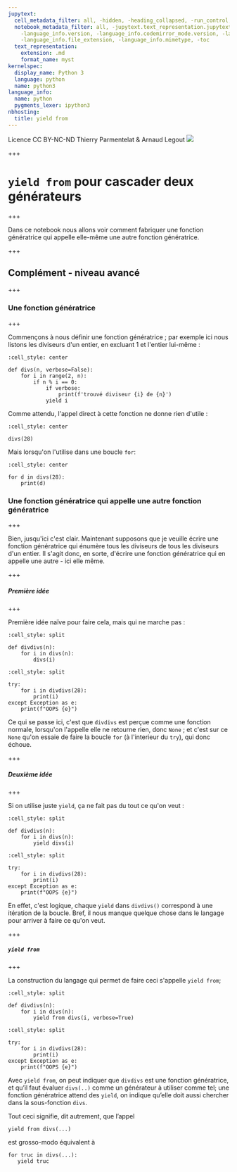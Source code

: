 ```yaml
---
jupytext:
  cell_metadata_filter: all, -hidden, -heading_collapsed, -run_control, -trusted
  notebook_metadata_filter: all, -jupytext.text_representation.jupytext_version, -jupytext.text_representation.format_version,
    -language_info.version, -language_info.codemirror_mode.version, -language_info.codemirror_mode,
    -language_info.file_extension, -language_info.mimetype, -toc
  text_representation:
    extension: .md
    format_name: myst
kernelspec:
  display_name: Python 3
  language: python
  name: python3
language_info:
  name: python
  pygments_lexer: ipython3
nbhosting:
  title: yield from
---
```


<div class="licence">
<span>Licence CC BY-NC-ND</span>
<span>Thierry Parmentelat &amp; Arnaud Legout</span>
<span><img src="media/both-logos-small-alpha.png" /></span>
</div>

+++

# `yield from` pour cascader deux générateurs

+++

Dans ce notebook nous allons voir comment fabriquer une fonction génératrice qui appelle elle-même une autre fonction génératrice.

+++

## Complément - niveau avancé

+++

### Une fonction génératrice

+++

Commençons à nous définir une fonction génératrice ; par exemple ici nous listons les diviseurs d'un entier, en excluant 1 et l'entier lui-même :

```{code-cell} ipython3
:cell_style: center

def divs(n, verbose=False):
    for i in range(2, n):
        if n % i == 0:
            if verbose: 
                print(f'trouvé diviseur {i} de {n}')
            yield i
```

Comme attendu, l'appel direct à cette fonction ne donne rien d'utile :

```{code-cell} ipython3
:cell_style: center

divs(28)
```

Mais lorsqu'on l'utilise dans une boucle `for`:

```{code-cell} ipython3
:cell_style: center

for d in divs(28):
    print(d)
```

### Une fonction génératrice qui appelle une autre fonction génératrice

+++

Bien, jusqu'ici c'est clair. Maintenant supposons que je veuille écrire une fonction génératrice qui énumère tous les diviseurs de tous les diviseurs d'un entier. Il s'agit donc, en sorte, d'écrire une fonction génératrice qui en appelle une autre - ici elle même.

+++

##### Première idée

+++

Première idée naïve pour faire cela, mais qui ne marche pas :

```{code-cell} ipython3
:cell_style: split

def divdivs(n):
    for i in divs(n):
        divs(i)
```

```{code-cell} ipython3
:cell_style: split

try:
    for i in divdivs(28):
        print(i)
except Exception as e:
    print(f"OOPS {e}")
```

Ce qui se passe ici, c'est que `divdivs` est perçue comme une fonction normale, lorsqu'on l'appelle elle ne retourne rien, donc `None` ; et c'est sur ce `None` qu'on essaie de faire la boucle `for` (à l'interieur du `try`), qui donc échoue.

+++

##### Deuxième idée

+++

Si on utilise juste `yield`, ça ne fait pas du tout ce qu'on veut :

```{code-cell} ipython3
:cell_style: split

def divdivs(n):
    for i in divs(n):
        yield divs(i)
```

```{code-cell} ipython3
:cell_style: split

try:
    for i in divdivs(28):
        print(i)
except Exception as e:
    print(f"OOPS {e}")
```

En effet, c'est logique, chaque `yield` dans `divdivs()` correspond à une itération de la boucle. Bref, il nous manque quelque chose dans le langage pour arriver à faire ce qu'on veut.

+++

##### `yield from`

+++

La construction du langage qui permet de faire ceci s'appelle `yield from`;

```{code-cell} ipython3
:cell_style: split

def divdivs(n):
    for i in divs(n):
        yield from divs(i, verbose=True)
```

```{code-cell} ipython3
:cell_style: split

try:
    for i in divdivs(28):
        print(i)
except Exception as e:
    print(f"OOPS {e}")
```

Avec `yield from`, on peut indiquer que `divdivs` est une fonction génératrice, et qu’il faut évaluer `divs(..)` comme un générateur à utiliser comme tel; une fonction génératrice attend des `yield`, on indique qu’elle doit aussi chercher dans la sous-fonction `divs`.

Tout ceci signifie, dit autrement, que l’appel

```
yield from divs(...)
```

est grosso-modo équivalent à

```
for truc in divs(...):
   yield truc
```
